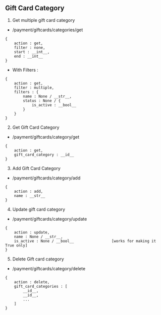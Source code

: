 ## Gift Card Category 

1. Get multiple gift card category 
- /payment/giftcards/categories/get
```
{
    action : get,
    filter : none,
    start : __int__,
    end : __int__
}
```
- With Filters :
```
{
    action : get,
    filter : multiple,
    filters : {
        name : None / __str__,
        status : None / {
            is_active : __bool__
        }
    }
}
```

2. Get Gift Card Category
- /payment/giftcards/category/get
```
{
    action : get,
    gift_card_category : __id__
}
```

3. Add Gift Card Category
- /payment/giftcards/category/add
```
{
    action : add,
    name : __str__
}
```

4. Update gift card category 
- /payment/giftcards/category/update
```
{
    action : update,
    name : None / __str__,
    is_active : None / __bool__                 [works for making it True only]
}
```

5. Delete Gift card category 
- /payment/giftcards/category/delete
```
{
    action : delete,
    gift_card_categories : [
        __id__,
        __id__,
        ...
    ]
}
```